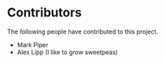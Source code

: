 # Contributors

The following people have contributed to this project.

* Mark Piper
* Alex Lipp (I like to grow sweetpeas)
